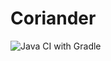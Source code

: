 # Coriander

![Java CI with Gradle](https://github.com/SunnyDong-xyd/Coriander/workflows/Java%20CI%20with%20Gradle/badge.svg)
